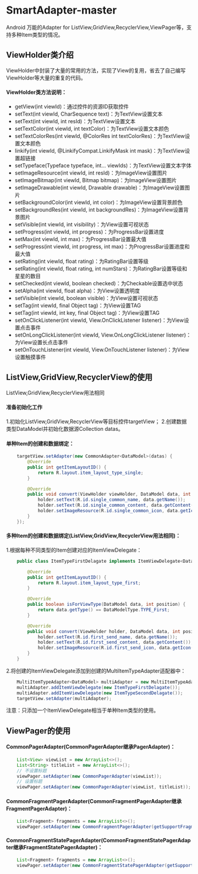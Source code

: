 # SmartAdapter-master
Android 万能的Adapter for ListView,GridView,RecyclerView,ViewPager等，支持多种Item类型的情况。

## ViewHolder类介绍 ##
ViewHolder中封装了大量的常用的方法，实现了View的复用，省去了自己编写ViewHolder等大量的重复的代码。

#### ViewHolder类方法说明： ####
* getView(int viewId)：通过控件的资源ID获取控件
* setText(int viewId, CharSequence text)：为TextView设置文本
* setText(int viewId, int resId)：为TextView设置文本
* setTextColor(int viewId, int textColor)：为TextView设置文本颜色
* setTextColorRes(int viewId, @ColorRes int textColorRes)：为TextView设置文本颜色
* linkify(int viewId, @LinkifyCompat.LinkifyMask int mask)：为TextView设置超链接
* setTypeface(Typeface typeface, int... viewIds)：为TextView设置文本字体
* setImageResource(int viewId, int resId)：为ImageView设置图片
* setImageBitmap(int viewId, Bitmap bitmap)：为ImageView设置图片
* setImageDrawable(int viewId, Drawable drawable)：为ImageView设置图片
* setBackgroundColor(int viewId, int color)：为ImageView设置背景颜色
* setBackgroundRes(int viewId, int backgroundRes)：为ImageView设置背景图片
* setVisible(int viewId, int visibility)：为View设置可视状态
* setProgress(int viewId, int progress)：为ProgressBar设置进度
* setMax(int viewId, int max)：为ProgressBar设置最大值
* setProgress(int viewId, int progress, int max)：为ProgressBar设置进度和最大值
* setRating(int viewId, float rating)：为RatingBar设置等级
* setRating(int viewId, float rating, int numStars)：为RatingBar设置等级和星星的数目
* setChecked(int viewId, boolean checked)：为Checkable设置选中状态
* setAlpha(int viewId, float alpha)：为View设置透明度
* setVisible(int viewId, boolean visible)：为View设置可视状态
* setTag(int viewId, final Object tag)：为View设置TAG
* setTag(int viewId, int key, final Object tag)：为View设置TAG
* setOnClickListener(int viewId, View.OnClickListener listener)：为View设置点击事件
* setOnLongClickListener(int viewId, View.OnLongClickListener listener)：为View设置长点击事件
* setOnTouchListener(int viewId, View.OnTouchListener listener)：为View设置触摸事件

## ListView,GridView,RecyclerView的使用 ##
ListView,GridView,RecyclerView用法相同

#### 准备初始化工作 ####
1.初始化ListView,GridView,RecyclerView等目标控件targetView；
2.创建数据类型DataModel并初始化数据源Collection<DataModel> datas。

#### 单种Item的创建和数据绑定： ####
```java
    targetView.setAdapter(new CommonAdapter<DataModel>(datas) {
        @Override
        public int getItemLayoutID() {
            return R.layout.item_layout_type_single;
        }

        @Override
        public void convert(ViewHolder viewHolder, DataModel data, int position) {
            holder.setText(R.id.single_common_name, data.getName());
            holder.setText(R.id.single_common_content, data.getContent());
            holder.setImageResource(R.id.single_common_icon, data.getIcon());
        }
    });
```
#### 多种Item的创建和数据绑定(ListView,GridView,RecyclerView用法相同)： ####
1.根据每种不同类型的Item创建对应的ItemViewDelegate：
```java
    public class ItemTypeFirstDelagate implements ItemViewDelegate<DataModel> {

        @Override
        public int getItemLayoutID() {
            return R.layout.item_layout_type_first;
        }

        @Override
        public boolean isForViewType(DataModel data, int position) {
            return data.getType() == DataModelType.TYPE_First;
        }

        @Override
        public void convert(ViewHolder holder, DataModel data, int position) {
            holder.setText(R.id.first_send_name, data.getName());
            holder.setText(R.id.first_send_content, data.getContent());
            holder.setImageResource(R.id.first_send_icon, data.getIcon());
        }
    }
```
2.将创建的ItemViewDelegate添加到创建的MultiItemTypeAdapter适配器中：
```java
    MultiItemTypeAdapter<DataModel> multiAdapter = new MultiItemTypeAdapter<>(datas);
    multiAdapter.addItemViewDelegate(new ItemTypeFirstDelagate());
    multiAdapter.addItemViewDelegate(new ItemTypeSecondDelagate());
    targetView.setAdapter(multiAdapter);
```
注意：只添加一个ItemViewDelegate相当于单种Item类型的使用。

## ViewPager的使用 ##

#### CommonPagerAdapter(CommonPagerAdapter继承PagerAdapter)： ####
```java
    List<View> viewList = new ArrayList<>();
    List<String> titleList = new ArrayList<>();
    // 不设置标题
    viewPager.setAdapter(new CommonPagerAdapter(viewList));
    // 设置标题
    viewPager.setAdapter(new CommonPagerAdapter(viewList, titleList));
```

#### CommonFragmentPagerAdapter(CommonFragmentPagerAdapter继承FragmentPagerAdapter)： ####
```java
    List<Fragment> fragments = new ArrayList<>();
    viewPager.setAdapter(new CommonFragmentPagerAdapter(getSupportFragmentManager(), fragments));
```

#### CommonFragmentStatePagerAdapter(CommonFragmentStatePagerAdapter继承FragmentStatePagerAdapter)： ####
```java
    List<Fragment> fragments = new ArrayList<>();
    viewPager.setAdapter(new CommonFragmentStatePagerAdapter(getSupportFragmentManager(), fragments));
```
